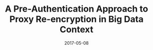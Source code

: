 ---
title: "A Pre-Authentication Approach to Proxy Re-encryption in Big Data Context"
authors:
- Kun Wang
- Jiahui Yu
- Xiulong Liu
- Song Guo

date: "2017-05-08"
doi: ""

# Publication type.
# 1 = Conference paper; 2 = Journal article;
# 3 = Preprint Paper; 4 = Report; 5 = Book; 6 = Book section;
# 7 = Thesis; 8 = Patent
publication_types: ["2"]

# Publication name and optional abbreviated publication name.
publication: "*IEEE Transactions on Big Data*"
publication_short: "TBD"

url_pdf: https://ieeexplore.ieee.org/abstract/document/7921569?casa_token=9tuD4wS3wJcAAAAA:tNXhBQqEQAJ2G3RdrMcNB0legbKetx7Hx-6HHWDN9-PUzoFC5YVFdAzoUNJKbm7xVCCrq1BM62g
# url_code: ''
# url_dataset: ''
# url_poster: ''
# url_project: ''
# url_slides: ''
# url_video: ''

---